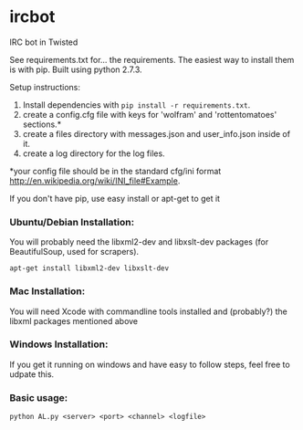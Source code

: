 ircbot
======

IRC bot in Twisted

See requirements.txt for... the requirements.  The easiest way to install them is with pip.  Built using python 2.7.3.

Setup instructions:

1. Install dependencies with `pip install -r requirements.txt`.
2. create a config.cfg file with keys for 'wolfram' and 'rottentomatoes' sections.*  
3. create a files directory with messages.json and user_info.json inside of it.
4. create a log directory for the log files.

*your config file should be in the standard cfg/ini format http://en.wikipedia.org/wiki/INI_file#Example.

If you don't have pip, use easy install or apt-get to get it

### Ubuntu/Debian Installation:

You will probably need the libxml2-dev and libxslt-dev packages (for BeautifulSoup, used for scrapers). 

`apt-get install libxml2-dev libxslt-dev`

### Mac Installation:

You will need Xcode with commandline tools installed and (probably?) the libxml packages mentioned above


### Windows Installation:

If you get it running on windows and have easy to follow steps, feel free to udpate this.

### Basic usage:
`python AL.py <server> <port> <channel> <logfile>`



